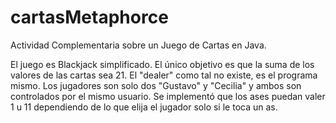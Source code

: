 # cartasMetaphorce
Actividad Complementaria sobre un Juego de Cartas en Java.

El juego es Blackjack simplificado. El único objetivo es que la suma de los valores de las cartas sea 21. El "dealer" como tal no existe, es el programa mismo. Los jugadores son solo dos "Gustavo" y "Cecilia" y ambos son controlados por el mismo usuario.
Se implementó que los ases puedan valer 1 u 11 dependiendo de lo que elija el jugador solo si le toca un as.
